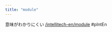 ```yaml
---
title: "module"
---
```


意味がわかりにくい
[/intellitech-en/module](https://scrapbox.io/intellitech-en/module)
#pIntEn
